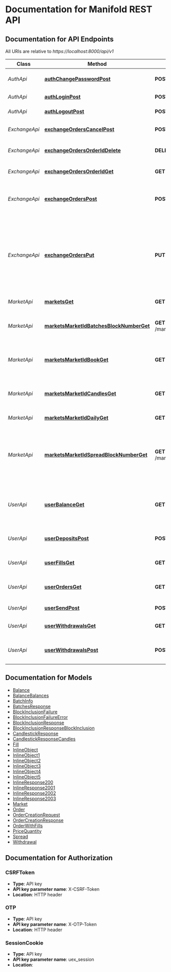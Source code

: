 # Documentation for Manifold REST API

<a name="documentation-for-api-endpoints"></a>

## Documentation for API Endpoints

All URIs are relative to _https://localhost:8000/api/v1_

| Class         | Method                                                                                             | HTTP request                                        | Description                                                                                                                  |
| ------------- | -------------------------------------------------------------------------------------------------- | --------------------------------------------------- | ---------------------------------------------------------------------------------------------------------------------------- |
| _AuthApi_     | [**authChangePasswordPost**](Apis/AuthApi.md#authchangepasswordpost)                               | **POST** /auth/change_password                      | Changes a user's password.                                                                                                   |
| _AuthApi_     | [**authLoginPost**](Apis/AuthApi.md#authloginpost)                                                 | **POST** /auth/login                                | Logs a user in.                                                                                                              |
| _AuthApi_     | [**authLogoutPost**](Apis/AuthApi.md#authlogoutpost)                                               | **POST** /auth/logout                               | Logs a user out.                                                                                                             |
| _ExchangeApi_ | [**exchangeOrdersCancelPost**](Apis/ExchangeApi.md#exchangeorderscancelpost)                       | **POST** /exchange/orders/cancel                    | Cancels a group of orders.                                                                                                   |
| _ExchangeApi_ | [**exchangeOrdersOrderIdDelete**](Apis/ExchangeApi.md#exchangeordersorderiddelete)                 | **DELETE** /exchange/orders/{order_id}              | Cancels an order by its ID.                                                                                                  |
| _ExchangeApi_ | [**exchangeOrdersOrderIdGet**](Apis/ExchangeApi.md#exchangeordersorderidget)                       | **GET** /exchange/orders/{order_id}                 | Gets an order by its ID.                                                                                                     |
| _ExchangeApi_ | [**exchangeOrdersPost**](Apis/ExchangeApi.md#exchangeorderspost)                                   | **POST** /exchange/orders                           | Posts an order. Funds will be immediately debited.                                                                           |
| _ExchangeApi_ | [**exchangeOrdersPut**](Apis/ExchangeApi.md#exchangeordersput)                                     | **PUT** /exchange/orders                            | Modifies an existing order. Funds will immediately debited if the quantity increases, or credited if the quantity decreases. |
| _MarketApi_   | [**marketsGet**](Apis/MarketApi.md#marketsget)                                                     | **GET** /markets                                    | Lists all markets.                                                                                                           |
| _MarketApi_   | [**marketsMarketIdBatchesBlockNumberGet**](Apis/MarketApi.md#marketsmarketidbatchesblocknumberget) | **GET** /markets/{market_id}/batches/{block_number} | Gets all executed batches at a block (or latest)                                                                             |
| _MarketApi_   | [**marketsMarketIdBookGet**](Apis/MarketApi.md#marketsmarketidbookget)                             | **GET** /markets/{market_id}/book                   | Gets all open order at latest block by market                                                                                |
| _MarketApi_   | [**marketsMarketIdCandlesGet**](Apis/MarketApi.md#marketsmarketidcandlesget)                       | **GET** /markets/{market_id}/candles                | Gets candlestick prices for the provided market.                                                                             |
| _MarketApi_   | [**marketsMarketIdDailyGet**](Apis/MarketApi.md#marketsmarketiddailyget)                           | **GET** /markets/{market_id}/daily                  | Daily Price Stats                                                                                                            |
| _MarketApi_   | [**marketsMarketIdSpreadBlockNumberGet**](Apis/MarketApi.md#marketsmarketidspreadblocknumberget)   | **GET** /markets/{market_id}/spread/{block_number}  | Gets the batch auction state for the provided market ID and the block number.                                                |
| _UserApi_     | [**userBalanceGet**](Apis/UserApi.md#userbalanceget)                                               | **GET** /user/balance                               | Returns the user's balance across all supported chains.                                                                      |
| _UserApi_     | [**userDepositsPost**](Apis/UserApi.md#userdepositspost)                                           | **POST** /user/deposits                             | Registers a MEV deposit on the YCabal.                                                                                       |
| _UserApi_     | [**userFillsGet**](Apis/UserApi.md#userfillsget)                                                   | **GET** /user/fills                                 | Gets all fills relevant to this user.                                                                                        |
| _UserApi_     | [**userOrdersGet**](Apis/UserApi.md#userordersget)                                                 | **GET** /user/orders                                | Gets all orders created by this user.                                                                                        |
| _UserApi_     | [**userSendPost**](Apis/UserApi.md#usersendpost)                                                   | **POST** /user/send                                 | Transfers Funds                                                                                                              |
| _UserApi_     | [**userWithdrawalsGet**](Apis/UserApi.md#userwithdrawalsget)                                       | **GET** /user/withdrawals                           | Gets the user's list of withdrawals.                                                                                         |
| _UserApi_     | [**userWithdrawalsPost**](Apis/UserApi.md#userwithdrawalspost)                                     | **POST** /user/withdrawals                          | Initiates a withdrawal of a cleared asset.                                                                                   |

<a name="documentation-for-models"></a>

## Documentation for Models

- [Balance](.//Models/Balance.md)
- [BalanceBalances](.//Models/BalanceBalances.md)
- [BatchInfo](.//Models/BatchInfo.md)
- [BatchesResponse](.//Models/BatchesResponse.md)
- [BlockInclusionFailure](.//Models/BlockInclusionFailure.md)
- [BlockInclusionFailureError](.//Models/BlockInclusionFailureError.md)
- [BlockInclusionResponse](.//Models/BlockInclusionResponse.md)
- [BlockInclusionResponseBlockInclusion](.//Models/BlockInclusionResponseBlockInclusion.md)
- [CandlestickResponse](.//Models/CandlestickResponse.md)
- [CandlestickResponseCandles](.//Models/CandlestickResponseCandles.md)
- [Fill](.//Models/Fill.md)
- [InlineObject](.//Models/InlineObject.md)
- [InlineObject1](.//Models/InlineObject1.md)
- [InlineObject2](.//Models/InlineObject2.md)
- [InlineObject3](.//Models/InlineObject3.md)
- [InlineObject4](.//Models/InlineObject4.md)
- [InlineObject5](.//Models/InlineObject5.md)
- [InlineResponse200](.//Models/InlineResponse200.md)
- [InlineResponse2001](.//Models/InlineResponse2001.md)
- [InlineResponse2002](.//Models/InlineResponse2002.md)
- [InlineResponse2003](.//Models/InlineResponse2003.md)
- [Market](.//Models/Market.md)
- [Order](.//Models/Order.md)
- [OrderCreationRequest](.//Models/OrderCreationRequest.md)
- [OrderCreationResponse](.//Models/OrderCreationResponse.md)
- [OrderWithFills](.//Models/OrderWithFills.md)
- [PriceQuantity](.//Models/PriceQuantity.md)
- [Spread](.//Models/Spread.md)
- [Withdrawal](.//Models/Withdrawal.md)

<a name="documentation-for-authorization"></a>

## Documentation for Authorization

<a name="CSRFToken"></a>

### CSRFToken

- **Type**: API key
- **API key parameter name**: X-CSRF-Token
- **Location**: HTTP header

<a name="OTP"></a>

### OTP

- **Type**: API key
- **API key parameter name**: X-OTP-Token
- **Location**: HTTP header

<a name="SessionCookie"></a>

### SessionCookie

- **Type**: API key
- **API key parameter name**: uex_session
- **Location**:
